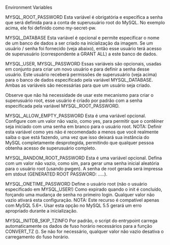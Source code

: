 Environment Variables

MYSQL_ROOT_PASSWORD
Esta variável é obrigatória e especifica a senha que será definida para a conta de superusuário root do MySQL. No exemplo acima, ele foi definido como my-secret-pw.

MYSQL_DATABASE
Esta variável é opcional e permite especificar o nome de um banco de dados a ser criado na inicialização da imagem. Se um usuário / senha foi fornecido (veja abaixo), então esse usuário terá acesso de superusuário (correspondente a GRANT ALL) a este banco de dados.

MYSQL_USER, MYSQL_PASSWORD
Essas variáveis são opcionais, usadas em conjunto para criar um novo usuário e para definir a senha desse usuário. Este usuário receberá permissões de superusuário (veja acima) para o banco de dados especificado pela variável MYSQL_DATABASE. Ambas as variáveis são necessárias para que um usuário seja criado.

Observe que não há necessidade de usar este mecanismo para criar o superusuário root, esse usuário é criado por padrão com a senha especificada pela variável MYSQL_ROOT_PASSWORD.

MYSQL_ALLOW_EMPTY_PASSWORD
Esta é uma variável opcional. Configure com um valor não vazio, como yes, para permitir que o contêiner seja iniciado com uma senha em branco para o usuário root. NOTA: Definir esta variável como yes não é recomendado a menos que você realmente saiba o que está fazendo, uma vez que isso deixará sua instância do MySQL completamente desprotegida, permitindo que qualquer pessoa obtenha acesso de superusuário completo.

MYSQL_RANDOM_ROOT_PASSWORD
Esta é uma variável opcional. Defina com um valor não vazio, como sim, para gerar uma senha inicial aleatória para o usuário root (usando pwgen). A senha de root gerada será impressa em stdout (GENERATED ROOT PASSWORD: .....).

MYSQL_ONETIME_PASSWORD
Define o usuário root (não o usuário especificado em MYSQL_USER!) Como expirado quando o init é concluído, forçando uma mudança de senha no primeiro login. Qualquer valor não vazio ativará esta configuração. NOTA: Este recurso é compatível apenas com MySQL 5.6+. Usar esta opção no MySQL 5.5 gerará um erro apropriado durante a inicialização.

MYSQL_INITDB_SKIP_TZINFO
Por padrão, o script do entrypoint carrega automaticamente os dados de fuso horário necessários para a função CONVERT_TZ (). Se não for necessário, qualquer valor não vazio desativa o carregamento do fuso horário.